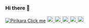 ### Hi there 👋

<!--
**Pirikara/Pirikara** is a ✨ _special_ ✨ repository because its `README.md` (this file) appears on your GitHub profile.

Here are some ideas to get you started:

- 🔭 I’m currently working on ...
- 🌱 I’m currently learning ...
- 👯 I’m looking to collaborate on ...
- 🤔 I’m looking for help with ...
- 💬 Ask me about ...
- 📫 How to reach me: ...
- 😄 Pronouns: ...
- ⚡ Fun fact: ...
-->

<p align="left">
  <a href="https://github.com/Pirikara/Pirikara/">
    <img src="https://komarev.com/ghpvc/?username=Pirikara" alt="Pirikara" />
  </a>
  <a href="javascript:alert('XSS')">Click me</a>
  <a href="https://twitter.com/Piri_kara">
    <img height="20" src="https://img.shields.io/twitter/follow/Piri_kara?label=Twitter&logo=twitter&style=flat" />
  </a>
  <a href="https://github.com/Pirikara">
    <img height="20" src="https://img.shields.io/github/followers/Pirikara?label=follow&logo=github&style=flat" />
  </a>
  <a href="https://stackoverflow.com/users/13829308/pirikara">
    <img height="20" src="https://img.shields.io/stackexchange/stackoverflow/r/13829308?label=StackOverflow&logo=stack-overflow&style=flat" />
  </a>
  <a href="https://qiita.com/gakinchoy7">
    <img height="20" src="https://qiita-badge.apiapi.app/s/gakinchoy7/posts.svg" />
  </a>
  <//qiita.com/yutkat">
    <img height="20" src="https://qiita-badge.apiapi.app/s/gakinchoy7/contributions.svg" />
  </a>
</p>
